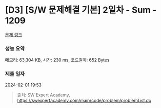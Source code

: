 # [D3] [S/W 문제해결 기본] 2일차 - Sum - 1209 

[문제 링크](https://swexpertacademy.com/main/code/problem/problemDetail.do?contestProbId=AV13_BWKACUCFAYh) 

### 성능 요약

메모리: 63,304 KB, 시간: 230 ms, 코드길이: 652 Bytes

### 제출 일자

2024-02-01 19:53



> 출처: SW Expert Academy, https://swexpertacademy.com/main/code/problem/problemList.do